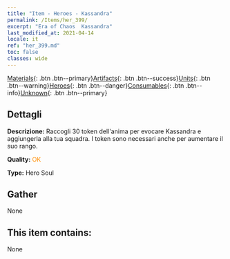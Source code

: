 ```yaml
---
title: "Item - Heroes - Kassandra"
permalink: /Items/her_399/
excerpt: "Era of Chaos  Kassandra"
last_modified_at: 2021-04-14
locale: it
ref: "her_399.md"
toc: false
classes: wide
---
```

 [Materials](/it/Items/){: .btn .btn--primary}[Artifacts](/it/Items/Artifacts/){: .btn .btn--success}[Units](/it/Items/Units/){: .btn .btn--warning}[Heroes](/it/Items/Heroes/){: .btn .btn--danger}[Consumables](/it/Items/Consumables/){: .btn .btn--info}[Unknown](/it/Items/Unknown/){: .btn .btn--primary}

## Dettagli
 **Descrizione:** Raccogli 30 token dell'anima per evocare Kassandra e aggiungerla alla tua squadra. I token sono necessari anche per aumentare il suo rango.

 **Quality:** <span style="color: #FF8C00">OK</span>

 **Type:** Hero Soul

## Gather

  None

## This item contains:

  None

